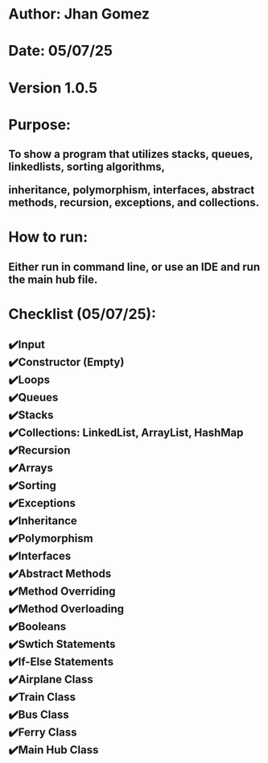 <h1>Author: Jhan Gomez

<h1>Date: 05/07/25

<h1>Version 1.0.5

<h1>Purpose: 

<h2>To show a program that utilizes stacks, queues, linkedlists, sorting algorithms,

 inheritance, polymorphism, interfaces, abstract methods, recursion, exceptions, and collections.

<h1> </h1>
<h1>How to run: 

<h2>Either run in command line, or use an IDE and run the main hub file.
<h1> Checklist (05/07/25): </h1>
<h2> 
✔️Input <br>
✔️Constructor (Empty) <br>
✔️Loops <br>
✔️Queues <br>
✔️Stacks <br>
✔️Collections: LinkedList, ArrayList, HashMap <br>
✔️Recursion <br>
✔️Arrays <br>
✔️Sorting <br>
✔️Exceptions <br>
✔️Inheritance <br>
✔️Polymorphism <br>
✔️Interfaces <br>
✔️Abstract Methods <br>
✔️Method Overriding <br>
✔️Method Overloading <br>
✔️Booleans <br>
✔️Swtich Statements <br>
✔️If-Else Statements <br>
✔️Airplane Class <br>
✔️Train Class <br>
✔️Bus Class <br>
✔️Ferry Class <br>
✔️Main Hub Class <br>
</h2>

